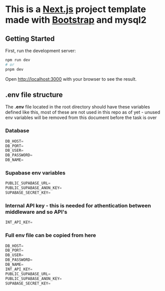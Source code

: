 # This is a [Next.js](https://nextjs.org) project template made with [Bootstrap](https://getbootstrap.com/) and mysql2

## Getting Started

First, run the development server:

```bash
npm run dev
# or
pnpm dev
```

Open [http://localhost:3000](http://localhost:3000) with your browser to see the result.

## .env file structure

The **.env** file located in the root directory should have these variables defined like this, most of these are not used in this repo as of yet - unused env variables will be removed from this document before the task is over

### Database

```ts
DB_HOST=
DB_PORT=
DB_USER=
DB_PASSWORD=
DB_NAME=
```

### Supabase env variables

```ts
PUBLIC_SUPABASE_URL=
PUBLIC_SUPABASE_ANON_KEY=
SUPABASE_SECRET_KEY=
```

### Internal API key - this is needed for athentication between middleware and so API's

```ts
INT_API_KEY=
```

### Full env file can be copied from here

```ts
DB_HOST=
DB_PORT=
DB_USER=
DB_PASSWORD=
DB_NAME=
INT_API_KEY=
PUBLIC_SUPABASE_URL=
PUBLIC_SUPABASE_ANON_KEY=
SUPABASE_SECRET_KEY=
```
